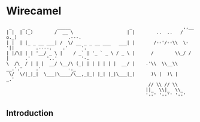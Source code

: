 # Wirecamel

     _    _ _          _____                      _                   ,,__
    | |  | (_)        /  __ \                    | |        ..  ..   / o._)                   .---.
    | |  | |_ _ __ ___| /  \/ __ _ _ __ ___   ___| |       /--'/--\\  \-'||        .----.    .'     '.
    | |/\| | | '__/ _ \ |    / _` | '_ ` _ \ / _ \ |      /        \\_/ / |      .'      '..'         '-.
    \  /\  / | | |  __/ \__/\ (_| | | | | | |  __/ |    .'\\  \\__\\  __.'.'     .'          -._
     \/  \/|_|_|  \___|\____/\__,_|_| |_| |_|\___|_|      )\ |  )\ |      _.'
                                                         // \\ // \\
                                                        ||_  \\|_  \\_
                                                        '--' '--'' '--'

## Introduction